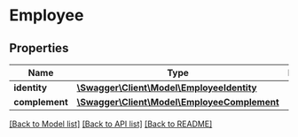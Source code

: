 # Employee

## Properties
Name | Type | Description | Notes
------------ | ------------- | ------------- | -------------
**identity** | [**\Swagger\Client\Model\EmployeeIdentity**](EmployeeIdentity.md) |  | [optional] 
**complement** | [**\Swagger\Client\Model\EmployeeComplement**](EmployeeComplement.md) |  | [optional] 

[[Back to Model list]](../../README.md#documentation-for-models) [[Back to API list]](../../README.md#documentation-for-api-endpoints) [[Back to README]](../../README.md)

